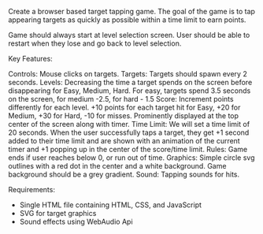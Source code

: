 Create a browser based target tapping game. The goal of the game is to tap appearing targets as quickly as possible within a time limit to earn points.

Game should always start at level selection screen. User should be able to restart when they lose and go back to level selection.

Key Features:

Controls: Mouse clicks on targets.
Targets: Targets should spawn every 2 seconds.
Levels: Decreasing the time a target spends on the screen before disappearing for Easy, Medium, Hard. For easy, targets spend 3.5 seconds on the screen, for medium -2.5, for hard - 1.5
Score: Increment points differently for each level. +10 points for each target hit for Easy, +20 for Medium, +30 for Hard, -10 for misses. Prominently displayed at the top center of the screen along with timer.
Time Limit: We will set a time limit of 20 seconds. When the user successfully taps a target, they get +1 second added to their time limit and are shown with an animation of the current timer and +1 popping up in the center of the score/time limit.
Rules: Game ends if user reaches below 0, or run out of time.
Graphics: Simple circle svg outlines with a red dot in the center and a white background. Game background should be a grey gradient.
Sound: Tapping sounds for hits.

Requirements:
- Single HTML file containing HTML, CSS, and JavaScript
- SVG for target graphics
- Sound effects using WebAudio Api